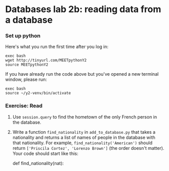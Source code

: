# Databases lab 2b: reading data from a database

### Set up python

Here's what you run the first time after you log in:

    exec bash
    wget http://tinyurl.com/MEETpythonY2
    source MEETpythonY2

If you have already run the code above but you've opened a new terminal window, please run:

    exec bash
    source ~/y2-venv/bin/activate

### Exercise: Read

1. Use `session.query` to find the hometown of the only French person in the database.

2. Write a function `find_nationality` in `add_to_database.py` that takes a
   nationality and returns a list of names of people in the database with that
   nationality. For example, `find_nationality('American')` should return
   `['Priscila Cortez', 'Lorenzo Brown']` (the order doesn't matter). Your code
   should start like this:

    def find_nationality(nat):
